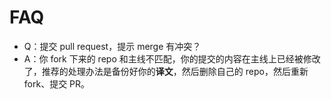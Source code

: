 # FAQ

* Q：提交 pull request，提示 merge 有冲突？
* A：你 fork 下来的 repo 和主线不匹配，你的提交的内容在主线上已经被修改了，推荐的处理办法是备份好你的**译文**，然后删除自己的 repo，然后重新 fork、提交 PR。
